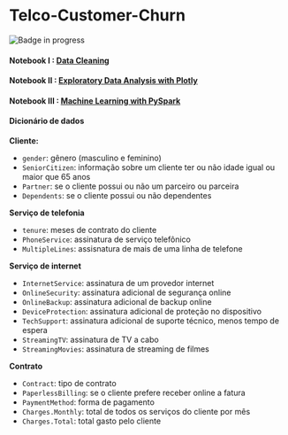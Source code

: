 # Telco-Customer-Churn

![Badge in progress](http://img.shields.io/static/v1?label=STATUS&message=IN%20PROGRESS&color=GREEN&style=for-the-badge)

#### Notebook I : [Data Cleaning](https://github.com/camilamaestrelli/Telco-Customer-Churn/blob/main/01_DataCleaning_TelcoCustomerChurn.ipynb)

#### Notebook II : [Exploratory Data Analysis with Plotly](https://github.com/camilamaestrelli/Telco-Customer-Churn/blob/main/02_EDA_TelcoCustomerChurn.ipynb)

#### Notebook III : [Machine Learning with PySpark](https://github.com/camilamaestrelli/Telco-Customer-Churn/blob/main/03_ML_TelcoCustomerChurn.ipynb)


#### Dicionário de dados

<b>Cliente:</b>
 
* `gender`: gênero (masculino e feminino)
* `SeniorCitizen`: informação sobre um cliente ter ou não idade igual ou maior que 65 anos
* `Partner`: se o cliente possui ou não um parceiro ou parceira
* `Dependents`: se o cliente possui ou não dependentes

<b>Serviço de telefonia</b>


 * `tenure`: meses de contrato do cliente
 * `PhoneService`: assinatura de serviço telefônico
 * `MultipleLines`: assisnatura de mais de uma linha de telefone
 

<b>Serviço de internet</b>


 * `InternetService`: assinatura de um provedor internet
 * `OnlineSecurity`: assinatura adicional de segurança online
 * `OnlineBackup`: assinatura adicional de backup online
 * `DeviceProtection`: assinatura adicional de proteção no dispositivo
 * `TechSupport`: assinatura adicional de suporte técnico, menos tempo de espera
 * `StreamingTV`: assinatura de TV a cabo
 * `StreamingMovies`: assinatura de streaming de filmes


<b>Contrato</b>


 * `Contract`: tipo de contrato
 * `PaperlessBilling`: se o cliente prefere receber online a fatura
 * `PaymentMethod`: forma de pagamento
 * `Charges.Monthly`: total de todos os serviços do cliente por mês
 * `Charges.Total`: total gasto pelo cliente
